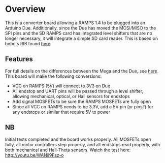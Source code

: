 Overview
========
This is a converter board allowing a RAMPS 1.4 to be plugged into an Arduino Due. Additionally, since the Due has moved the MOSI/MISO to the SPI pins and the SD RAMPS card has integrated level shifters that are no longer necessary, it will integrate a simple SD card reader.
This is based on bobc's RIB found [here](https://github.com/bobc/bobc_hardware/tree/master/RAMPS-FD).

Features
--------
For full details on the differences between the Mega and the Due, see [here](http://reprap.org/wiki/RAMPS-FD).
This board will make the following conversions:
- VCC on RAMPS (5V) will connect to 3V3 on Due
- All endstop and UART pins will be passed through a level shifter, allowing mechanical, optical, or Hall sensors for endstops
- Add signal MOSFETs to be sure the RAMPS MOSFETs are fully open
- Since all VCC on RAMPS needs to be 3.3V, add a 5V pin (or pins?) for any endstops or similar that require 5V to power

NB
--
Initial tests completed and the board works properly. All MOSFETs open fully, all motor controllers step properly, and all endstops read properly, with both mechanical and Hall-Theta sensors. Watch the test here: http://youtu.be/WANil9Fsz-o

